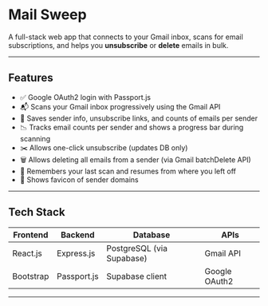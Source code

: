 # Mail Sweep

A full-stack web app that connects to your Gmail inbox, scans for email subscriptions, and helps you **unsubscribe** or **delete** emails in bulk.

---

## Features

- ✅ Google OAuth2 login with Passport.js
- 📬 Scans your Gmail inbox progressively using the Gmail API
- 🧠 Saves sender info, unsubscribe links, and counts of emails per sender
- 📉 Tracks email counts per sender and shows a progress bar during scanning
- ✂️ Allows one-click unsubscribe (updates DB only)
- 🗑️ Allows deleting all emails from a sender (via Gmail batchDelete API)
- 🔁 Remembers your last scan and resumes from where you left off
- 📸 Shows favicon of sender domains

---

## Tech Stack

| Frontend      | Backend        | Database   | APIs           |
|---------------|----------------|------------|----------------|
| React.js      | Express.js     | PostgreSQL (via Supabase) | Gmail API |
| Bootstrap     | Passport.js    | Supabase client            | Google OAuth2 |

---
